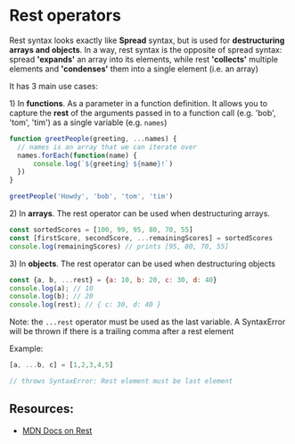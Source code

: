 # Rest operators

Rest syntax looks exactly like **Spread** syntax, but is used for **destructuring arrays and objects**. In a way, rest syntax is the opposite of spread syntax: spread **'expands'** an array into its elements, while rest **'collects'** multiple elements and **'condenses'** them into a single element \(i.e. an array\)

It has 3 main use cases:

1\) In **functions**. As a parameter in a function definition. It allows you to capture the **rest** of the arguments passed in to a function call \(e.g. 'bob', 'tom', 'tim'\) as a single variable \(e.g. `names`\)

```javascript
function greetPeople(greeting, ...names) {
  // names is an array that we can iterate over
  names.forEach(function(name) {
      console.log(`${greeting} ${name}!`)
  })
}

greetPeople('Howdy', 'bob', 'tom', 'tim')
```

2\) In **arrays**. The rest operator can be used when destructuring arrays.

```javascript
const sortedScores = [100, 99, 95, 80, 70, 55]
const [firstScore, secondScore, ...remainingScores] = sortedScores
console.log(remainingScores) // prints [95, 80, 70, 55]
```

3\) In **objects**. The rest operator can be used when destructuring objects

```javascript
const {a, b, ...rest} = {a: 10, b: 20, c: 30, d: 40}
console.log(a); // 10 
console.log(b); // 20 
console.log(rest); // { c: 30, d: 40 }
```

Note: the `...rest` operator must be used as the last variable. A SyntaxError will be thrown if there is a trailing comma after a rest element

Example:

```javascript
[a, ...b, c] = [1,2,3,4,5]

// throws SyntaxError: Rest element must be last element
```

## Resources:

* [MDN Docs on Rest](https://developer.mozilla.org/en-US/docs/Web/JavaScript/Reference/Functions/rest_parameters)

